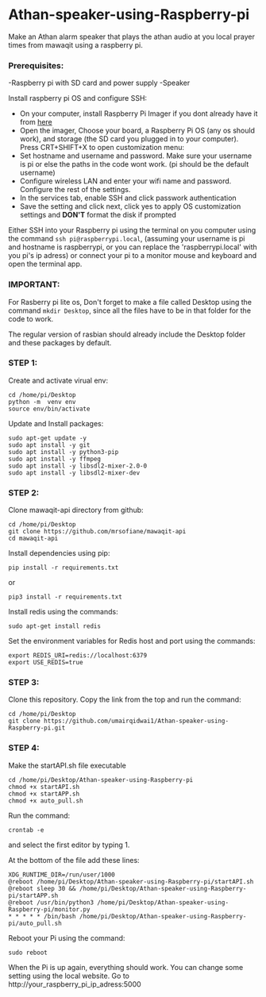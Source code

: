 # Athan-speaker-using-Raspberry-pi
Make an Athan alarm speaker that plays the athan audio at you local prayer times from mawaqit using a raspberry pi.

### Prerequisites: 
 -Raspberry pi with SD card and power supply
 -Speaker

Install raspberry pi OS and configure SSH:
 - On your computer, install Raspberry Pi Imager if you dont already have it from [here](https://www.raspberrypi.com/software/)
 - Open the imager, Choose your board, a Raspberry Pi OS (any os should work), and storage (the SD card you plugged in to your computer).
Press CRT+SHIFT+X to open customization menu: 
 - Set hostname and username and password. Make sure your username is pi or else the paths in the code wont work. (pi should be the default username)
 - Configure wireless LAN and enter your wifi name and password. Configure the rest of the settings.
 - In the services tab, enable SSH and click passwork authentication
 - Save the setting and click next, click yes to apply OS customization settings and **DON'T** format the disk if prompted

Either SSH into your Raspberry pi using the terminal on you computer using the command `ssh pi@raspberrypi.local`, (assuming your username is pi and hostname is raspberrypi, or you can replace the 'raspberrypi.local' with you pi's ip adress) or connect your pi to a monitor mouse and keyboard and open the terminal app.

### IMPORTANT:
For Rasberry pi lite os, Don't forget to make a file called Desktop using the command `mkdir Desktop`, since all the files have to be in that folder for the code to work.

The regular version of rasbian should already include the Desktop folder and these packages by default.

### STEP 1:
Create and activate virual env:
```
cd /home/pi/Desktop
python -m  venv env
source env/bin/activate
```
Update and Install packages:
```
sudo apt-get update -y
sudo apt install -y git
sudo apt install -y python3-pip
sudo apt install -y ffmpeg
sudo apt install -y libsdl2-mixer-2.0-0
sudo apt install -y libsdl2-mixer-dev
```
### STEP 2:
Clone mawaqit-api directory from github:

```
cd /home/pi/Desktop
git clone https://github.com/mrsofiane/mawaqit-api
cd mawaqit-api
```

Install dependencies using pip:
```
pip install -r requirements.txt
```
or 
```
pip3 install -r requirements.txt
```
Install redis using the commands:
```
sudo apt-get install redis
```
Set the environment variables for Redis host and port using the commands:
```
export REDIS_URI=redis://localhost:6379
export USE_REDIS=true
```


### STEP 3:

Clone this repository. Copy the link from the top and run the command: 
```
cd /home/pi/Desktop
git clone https://github.com/umairqidwai1/Athan-speaker-using-Raspberry-pi.git
```


### STEP 4:
Make the startAPI.sh file executable
```
cd /home/pi/Desktop/Athan-speaker-using-Raspberry-pi
chmod +x startAPI.sh
chmod +x startAPP.sh
chmod +x auto_pull.sh
```
Run the command:
```
crontab -e
```
and select the first editor by typing 1.

At the bottom of the file add these lines:
```
XDG_RUNTIME_DIR=/run/user/1000
@reboot /home/pi/Desktop/Athan-speaker-using-Raspberry-pi/startAPI.sh
@reboot sleep 30 && /home/pi/Desktop/Athan-speaker-using-Raspberry-pi/startAPP.sh
@reboot /usr/bin/python3 /home/pi/Desktop/Athan-speaker-using-Raspberry-pi/monitor.py
* * * * * /bin/bash /home/pi/Desktop/Athan-speaker-using-Raspberry-pi/auto_pull.sh
```

Reboot your Pi using the command: 
```
sudo reboot
```

When the Pi is up again, everything should work. You can change some setting using the local website. Go to  http://your_raspberry_pi_ip_adress:5000


